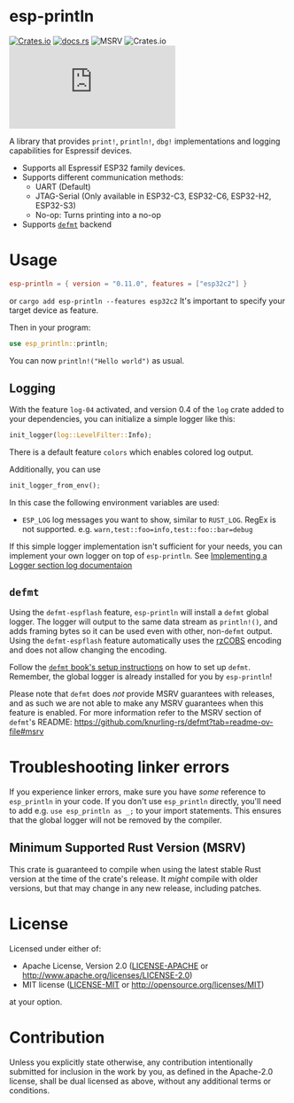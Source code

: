 # esp-println

[![Crates.io](https://img.shields.io/crates/v/esp-println?labelColor=1C2C2E&color=C96329&logo=Rust&style=flat-square)](https://crates.io/crates/esp-println)
[![docs.rs](https://img.shields.io/docsrs/esp-println?labelColor=1C2C2E&color=C96329&logo=rust&style=flat-square)](https://docs.espressif.com/projects/rust/esp-println/latest/)
![MSRV](https://img.shields.io/badge/MSRV-1.84-blue?labelColor=1C2C2E&style=flat-square)
![Crates.io](https://img.shields.io/crates/l/esp-println?labelColor=1C2C2E&style=flat-square)
[![Matrix](https://img.shields.io/matrix/esp-rs:matrix.org?label=join%20matrix&labelColor=1C2C2E&color=BEC5C9&logo=matrix&style=flat-square)](https://matrix.to/#/#esp-rs:matrix.org)

A library that provides `print!`, `println!`, `dbg!` implementations and
logging capabilities for Espressif devices.

- Supports all Espressif ESP32 family devices.
- Supports different communication methods:
  - UART (Default)
  - JTAG-Serial (Only available in ESP32-C3, ESP32-C6, ESP32-H2, ESP32-S3)
  - No-op: Turns printing into a no-op
- Supports [`defmt`] backend

# Usage

```toml
esp-println = { version = "0.11.0", features = ["esp32c2"] }
```

or `cargo add esp-println --features esp32c2`
It's important to specify your target device as feature.

Then in your program:

```rust
use esp_println::println;
```

You can now `println!("Hello world")` as usual.

## Logging

With the feature `log-04` activated, and version 0.4 of the `log` crate added to your dependencies,
you can initialize a simple logger like this:

```rust
init_logger(log::LevelFilter::Info);
```

There is a default feature `colors` which enables colored log output.

Additionally, you can use

```rust
init_logger_from_env();
```

In this case the following environment variables are used:

- `ESP_LOG` log messages you want to show, similar to `RUST_LOG`. RegEx is not supported. e.g. `warn,test::foo=info,test::foo::bar=debug`

If this simple logger implementation isn't sufficient for your needs, you can implement your own logger on top of `esp-println`. See [Implementing a Logger section log documentaion]

## `defmt`

Using the `defmt-espflash` feature, `esp-println` will install a `defmt` global logger. The logger will
output to the same data stream as `println!()`, and adds framing bytes so it can be used even with
other, non-`defmt` output. Using the `defmt-espflash` feature automatically uses the [rzCOBS] encoding and does
not allow changing the encoding.

Follow the [`defmt` book's setup instructions] on how to
set up `defmt`. Remember, the global logger is already installed for you by `esp-println`!

Please note that `defmt` does _not_ provide MSRV guarantees with releases, and as such we are not able to make any MSRV guarantees when this feature is enabled. For more information refer to the MSRV section of `defmt`'s README:
https://github.com/knurling-rs/defmt?tab=readme-ov-file#msrv

[`defmt`]: https://github.com/knurling-rs/defmt
[`log` crate]: https://github.com/rust-lang/log
[rzCOBS]: https://github.com/Dirbaio/rzcobs
[`espflash`]: https://github.com/esp-rs/espflash
[Implementing a Logger section log documentaion]: https://docs.rs/log/0.4.17/log/#implementing-a-logger
[`defmt` book's setup instructions]: https://defmt.ferrous-systems.com/setup

# Troubleshooting linker errors

If you experience linker errors, make sure you have _some_ reference to `esp_println` in your code.
If you don't use `esp_println` directly, you'll need to add e.g. `use esp_println as _;` to your
import statements. This ensures that the global logger will not be removed by the compiler.

## Minimum Supported Rust Version (MSRV)

This crate is guaranteed to compile when using the latest stable Rust version at the time of the crate's release. It _might_ compile with older versions, but that may change in any new release, including patches.

# License

Licensed under either of:

- Apache License, Version 2.0 ([LICENSE-APACHE](../LICENSE-APACHE) or http://www.apache.org/licenses/LICENSE-2.0)
- MIT license ([LICENSE-MIT](../LICENSE-MIT) or http://opensource.org/licenses/MIT)

at your option.

# Contribution

Unless you explicitly state otherwise, any contribution intentionally submitted for inclusion in
the work by you, as defined in the Apache-2.0 license, shall be dual licensed as above, without
any additional terms or conditions.
